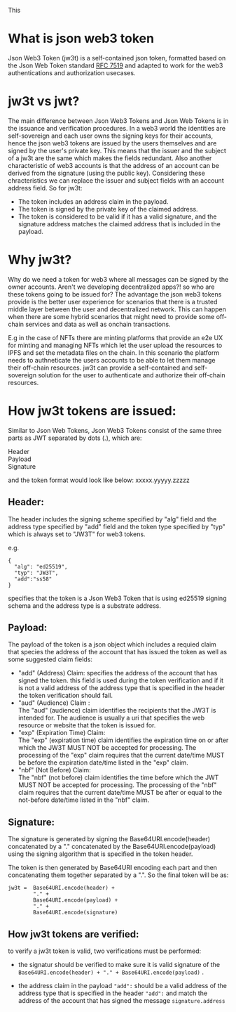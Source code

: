 This

# What is json web3 token

Json Web3 Token (jw3t) is a self-contained json token, formatted based on the Json Web Token standard [RFC 7519](https://tools.ietf.org/html/rfc7519) and adapted to work for the web3 authentications and authorization usecases.

# jw3t vs jwt?

The main difference between Json Web3 Tokens and Json Web Tokens is in the issuance and verification procedures.
In a web3 world the identities are self-sovereign and each user owns the signing keys for their accounts, hence the json web3 tokens are issued by the users themselves and are signed by the user's private key. This means that the issuer and the subject of a jw3t are the same which makes the fields redundant. Also another characteristic of web3 accounts is that the address of an account can be derived from the signature (using the public key). Considering these chracteristics we can replace the issuer and subject fields with an account address field.
So for jw3t:

- The token includes an address claim in the payload.
- The token is signed by the private key of the claimed address.
- The token is considered to be valid if it has a valid signature, and the signature address matches the claimed address that is included in the payload.

# Why jw3t?

Why do we need a token for web3 where all messages can be signed by the owner accounts. Aren't we developing decentralized apps?! so who are these tokens going to be issued for? The advantage the json web3 tokens provide is the better user experience for scenarios that there is a trusted middle layer between the user and decentralized network. This can happen when there are some hybrid scenarios that might need to provide some off-chain services and data as well as onchain transactions.

E.g in the case of NFTs there are minting platforms that provide an e2e UX for minting and managing NFTs which let the user upload the resources to IPFS and set the metadata files on the chain. In this scenario the platform needs to authneticate the users accounts to be able to let them manage their off-chain resources. jw3t can provide a self-contained and self-sovereign solution for the user to authenticate and authorize their off-chain resources.

# How jw3t tokens are issued:

Similar to Json Web Tokens, Json Web3 Tokens consist of the same three parts as JWT separated by dots (.), which are:

Header  
Payload  
Signature

and the token format would look like below:
xxxxx.yyyyy.zzzzz

## Header:

The header includes the signing scheme specified by "alg" field and the address type specified by "add" field and the token type specified by "typ" which is always set to "JW3T" for web3 tokens.

e.g.

```
{
  "alg": "ed25519",
  "typ": "JW3T",
  "add":"ss58"
}
```

specifies that the token is a Json Web3 Token that is using ed25519 signing schema and the address type is a substrate address.

## Payload:

The payload of the token is a json object which includes a requied claim that species the address of the account that has issued the token as well as some suggested claim fields:

- "add" (Address) Claim:
  specifies the address of the account that has signed the token. this field is used during the token verification and if it is not a valid address of the address type that is specified in the header the token verification should fail.
- "aud" (Audience) Claim :  
  The "aud" (audience) claim identifies the recipients that the JW3T is intended for. The audience is usually a uri that specifies the web resource or website that the token is issued for.
- "exp" (Expiration Time) Claim:  
  The "exp" (expiration time) claim identifies the expiration time on or after which the JW3T MUST NOT be accepted for processing. The processing of the "exp" claim requires that the current date/time MUST be before the expiration date/time listed in the "exp" claim.
- "nbf" (Not Before) Claim:  
  The "nbf" (not before) claim identifies the time before which the JWT MUST NOT be accepted for processing. The processing of the "nbf" claim requires that the current date/time MUST be after or equal to the not-before date/time listed in the "nbf" claim.

## Signature:

The signature is generated by signing the Base64URI.encode(header) concatenated by a "." concatenated by the Base64URI.encode(payload) using the signing algorithm that is specified in the token header.

The token is then generated by Base64URI encoding each part and then concatenating them together separated by a ".". So the final token will be as:

```
jw3t =  Base64URI.encode(header) +
        "." +
        Base64URI.encode(payload) +
        "." +
        Base64URI.encode(signature)
```

## How jw3t tokens are verified:

to verify a jw3t token is valid, two verifications must be performed:

- the signatur should be verified to make sure it is valid signature of the `Base64URI.encode(header) + "." + Base64URI.encode(payload)` .

- the address claim in the payload `"add":` should be a valid address of the address type that is specified in the header `"add":` and match the address of the account that has signed the message `signature.address`
